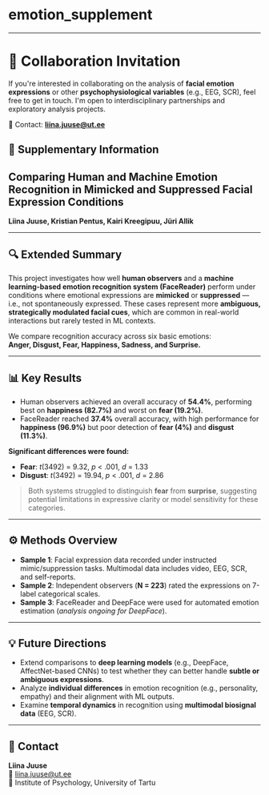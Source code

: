 # emotion_supplement

---

# 🤝 Collaboration Invitation

If you're interested in collaborating on the analysis of **facial emotion expressions** or other **psychophysiological variables** (e.g., EEG, SCR), feel free to get in touch. I'm open to interdisciplinary partnerships and exploratory analysis projects.

📧 Contact: **liina.juuse@ut.ee**


## 📘 Supplementary Information

## Comparing Human and Machine Emotion Recognition in Mimicked and Suppressed Facial Expression Conditions  
**Liina Juuse, Kristian Pentus, Kairi Kreegipuu, Jüri Allik**

---

## 🔍 Extended Summary

This project investigates how well **human observers** and a **machine learning-based emotion recognition system (FaceReader)** perform under conditions where emotional expressions are **mimicked** or **suppressed** — i.e., not spontaneously expressed. These cases represent more **ambiguous, strategically modulated facial cues**, which are common in real-world interactions but rarely tested in ML contexts.

We compare recognition accuracy across six basic emotions:  
**Anger, Disgust, Fear, Happiness, Sadness, and Surprise.**

---

## 📊 Key Results

- Human observers achieved an overall accuracy of **54.4%**, performing best on **happiness (82.7%)** and worst on **fear (19.2%)**.
- FaceReader reached **37.4%** overall accuracy, with high performance for **happiness (96.9%)** but poor detection of **fear (4%)** and **disgust (11.3%)**.

**Significant differences were found:**
- **Fear**: *t*(3492) = 9.32, *p* < .001, *d* = 1.33  
- **Disgust**: *t*(3492) = 19.94, *p* < .001, *d* = 2.86

> Both systems struggled to distinguish **fear** from **surprise**, suggesting potential limitations in expressive clarity or model sensitivity for these categories.

---

## ⚙️ Methods Overview

- **Sample 1**: Facial expression data recorded under instructed mimic/suppression tasks. Multimodal data includes video, EEG, SCR, and self-reports.
- **Sample 2**: Independent observers (**N = 223**) rated the expressions on 7-label categorical scales.
- **Sample 3**: FaceReader and DeepFace were used for automated emotion estimation (*analysis ongoing for DeepFace*).

---

## 💡 Future Directions

- Extend comparisons to **deep learning models** (e.g., DeepFace, AffectNet-based CNNs) to test whether they can better handle **subtle or ambiguous expressions**.
- Analyze **individual differences** in emotion recognition (e.g., personality, empathy) and their alignment with ML outputs.
- Examine **temporal dynamics** in recognition using **multimodal biosignal data** (EEG, SCR).

---

## 📧 Contact

**Liina Juuse**  
📧 liina.juuse@ut.ee  
🏫 Institute of Psychology, University of Tartu
